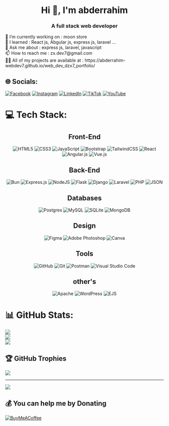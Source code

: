 <h1 align="center">Hi 👋, I'm abderrahim</h1>
<h3 align="center">A full stack web developer</h3>
🔭 I’m currently working on : moon store<br>🌱 I learned : React js, Abgular js, express js, laravel ...<br>💬 Ask me about : express js, laravel, javascript<br>📫 How to reach me : zx.dev7@gmail.com<br>👨‍💻 All of my projects are available at : https://abderrahim-webdev7.github.io/web_dev_dzx7_portfolio/<br>


## 🌐 Socials:
[![Facebook](https://img.shields.io/badge/Facebook-%231877F2.svg?logo=Facebook&logoColor=white)](https://facebook.com/abderrahim.dzx) [![Instagram](https://img.shields.io/badge/Instagram-%23E4405F.svg?logo=Instagram&logoColor=white)](https://instagram.com/web.dev.dzx7) [![LinkedIn](https://img.shields.io/badge/LinkedIn-%230077B5.svg?logo=linkedin&logoColor=white)](https://linkedin.com/in/abderrahim-hammoud-350ab52b6/) [![TikTok](https://img.shields.io/badge/TikTok-%23000000.svg?logo=TikTok&logoColor=white)](https://tiktok.com/@web.dev.dzx) [![YouTube](https://img.shields.io/badge/YouTube-%23FF0000.svg?logo=YouTube&logoColor=white)](https://youtube.com/@web_dev_dzx) 

# 💻 Tech Stack:
<div align="center">
  <h2 align="center">Front-End</h2>

  ![HTML5](https://img.shields.io/badge/html5-%23E34F26.svg?style=for-the-badge&logo=html5&logoColor=white)
  ![CSS3](https://img.shields.io/badge/css3-%231572B6.svg?style=for-the-badge&logo=css3&logoColor=white)
  ![JavaScript](https://img.shields.io/badge/javascript-%23323330.svg?style=for-the-badge&logo=javascript&logoColor=%23F7DF1E)
  ![Bootstrap](https://img.shields.io/badge/bootstrap-%238511FA.svg?style=for-the-badge&logo=bootstrap&logoColor=white)
  ![TailwindCSS](https://img.shields.io/badge/tailwindcss-%2338B2AC.svg?style=for-the-badge&logo=tailwind-css&logoColor=white)
  ![React](https://img.shields.io/badge/react-%2320232a.svg?style=for-the-badge&logo=react&logoColor=%2361DAFB)
  ![Angular.js](https://img.shields.io/badge/angular.js-%23E23237.svg?style=for-the-badge&logo=angularjs&logoColor=white)
  ![Vue.js](https://img.shields.io/badge/vue.js-%2335495e.svg?style=for-the-badge&logo=vuedotjs&logoColor=%234FC08D)
</div>

<div align="center">
  <h2 align="center">Back-End</h2>

  ![Bun](https://img.shields.io/badge/Bun-%23000000.svg?style=for-the-badge&logo=bun&logoColor=white)
  ![Express.js](https://img.shields.io/badge/express.js-%23404d59.svg?style=for-the-badge&logo=express&logoColor=%2361DAFB)
  ![NodeJS](https://img.shields.io/badge/node.js-6DA55F?style=for-the-badge&logo=node.js&logoColor=white)
  ![Flask](https://img.shields.io/badge/flask-%23000.svg?style=for-the-badge&logo=flask&logoColor=white)
  ![Django](https://img.shields.io/badge/django-%23092E20.svg?style=for-the-badge&logo=django&logoColor=white)
  ![Laravel](https://img.shields.io/badge/laravel-%23FF2D20.svg?style=for-the-badge&logo=laravel&logoColor=white)
  ![PHP](https://img.shields.io/badge/php-%23777BB4.svg?style=for-the-badge&logo=php&logoColor=white)
  ![JSON](https://img.shields.io/badge/json-5E5C5C.svg?style=for-the-badge&logo=json&logoColor=white)
</div>

<div align="center">
  <h2 align="center">Databases</h2>

  ![Postgres](https://img.shields.io/badge/postgres-%23316192.svg?style=for-the-badge&logo=postgresql&logoColor=white)
  ![MySQL](https://img.shields.io/badge/mysql-4479A1.svg?style=for-the-badge&logo=mysql&logoColor=white)
  ![SQLite](https://img.shields.io/badge/sqlite-%2307405e.svg?style=for-the-badge&logo=sqlite&logoColor=white)
  ![MongoDB](https://img.shields.io/badge/MongoDB-%234ea94b.svg?style=for-the-badge&logo=mongodb&logoColor=white)
</div>

<div align="center">
  <h2 align="center">Design</h2>

  ![Figma](https://img.shields.io/badge/figma-%23F24E1E.svg?style=for-the-badge&logo=figma&logoColor=white)
  ![Adobe Photoshop](https://img.shields.io/badge/adobe%20photoshop-%2331A8FF.svg?style=for-the-badge&logo=adobe%20photoshop&logoColor=white)
  ![Canva](https://img.shields.io/badge/Canva-%2300C4CC.svg?style=for-the-badge&logo=Canva&logoColor=white)
</div>

<div align="center">
  <h2 align="center">Tools</h2>

  ![GitHub](https://img.shields.io/badge/github-%23121011.svg?style=for-the-badge&logo=github&logoColor=white)
  ![Git](https://img.shields.io/badge/git-%23F05033.svg?style=for-the-badge&logo=git&logoColor=white)
  ![Postman](https://img.shields.io/badge/Postman-FF6C37?style=for-the-badge&logo=postman&logoColor=white)
  ![Visual Studio Code](https://img.shields.io/badge/VSCode-0078d7.svg?style=for-the-badge&logo=visual-studio-code&logoColor=white)
</div>

<div align="center">
  <h2 align="center">other's</h2>

  ![Apache](https://img.shields.io/badge/apache-%23D42029.svg?style=for-the-badge&logo=apache&logoColor=white)
  ![WordPress](https://img.shields.io/badge/WordPress-%23117AC9.svg?style=for-the-badge&logo=WordPress&logoColor=white)
  ![EJS](https://img.shields.io/badge/ejs-%23B4CA65.svg?style=for-the-badge&logo=ejs&logoColor=black)
</div>

     
# 📊 GitHub Stats:
![](https://github-readme-stats.vercel.app/api?username=abderrahim&theme=dark&hide_border=false&include_all_commits=false&count_private=false)<br/>
![](https://nirzak-streak-stats.vercel.app/?user=abderrahim&theme=dark&hide_border=false)<br/>
![](https://github-readme-stats.vercel.app/api/top-langs/?username=abderrahim&theme=dark&hide_border=false&include_all_commits=false&count_private=false&layout=compact)

## 🏆 GitHub Trophies
![](https://github-profile-trophy.vercel.app/?username=abderrahim&theme=radical&no-frame=false&no-bg=true&margin-w=4)

---
[![](https://visitcount.itsvg.in/api?id=abderrahim&icon=0&color=7)](https://visitcount.itsvg.in)

  ## 💰 You can help me by Donating
  [![BuyMeACoffee](https://img.shields.io/badge/Buy%20Me%20a%20Coffee-ffdd00?style=for-the-badge&logo=buy-me-a-coffee&logoColor=black)](https://buymeacoffee.com/buymeacoffee.com/web.dev.dzx7) 

  
<!-- Proudly created with GPRM ( https://gprm.itsvg.in ) -->

